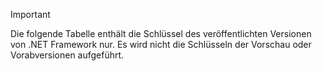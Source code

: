 
> [!IMPORTANT]
> Die folgende Tabelle enthält die Schlüssel des veröffentlichten Versionen von .NET Framework nur. Es wird nicht die Schlüsseln der Vorschau oder Vorabversionen aufgeführt.
